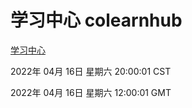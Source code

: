 # 学习中心 colearnhub
[学习中心](http://59.174.26.18:56308/colearnhub/)

2022年 04月 16日 星期六 20:00:01 CST

2022年 04月 16日 星期六 12:00:01 GMT
